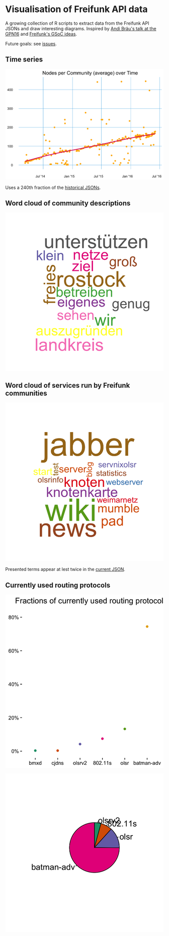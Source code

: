# Visualisation of Freifunk API data

A growing collection of R scripts to extract data from the Freifunk API JSONs and draw interesting diagrams. Inspired by [Andi Bräu's talk at the GPN16](https://media.ccc.de/v/gpn16-7659-die_freifunk_api) and [Freifunk's GSoC ideas](https://wiki.freifunk.net/Ideas#Freifunk_API_visualisation_framework).

Future goals: see [issues](https://github.com/freifunk/vis.api.freifunk.net/issues).

## Time series 

![](FF_nodes_per_community.png)

Uses a 240th fraction of the [historical JSONs](https://api.freifunk.net/data/history/).

## Word cloud of community descriptions

![](FF_description_cloud.png)

## Word cloud of services run by Freifunk communities

![](FF_service_cloud.png)

Presented terms appear at lest twice in the [current JSON](https://api.freifunk.net/data/ffSummarizedDir.json).

## Currently used routing protocols

![](FF_protocols.png)

![](FF_protocols_pie.png)


